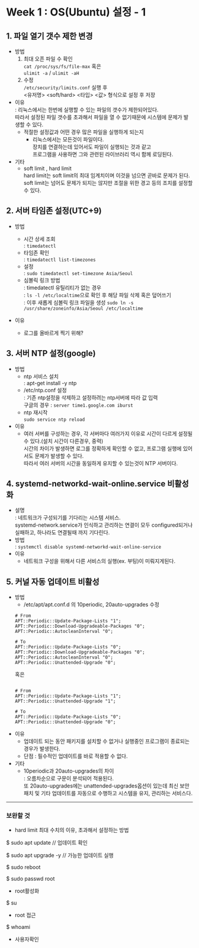 # Week 1 : OS(Ubuntu) 설정 - 1  

## 1. 파일 열기 갯수 제한 변경
- 방법  
    1. 최대 오픈 파일 수 확인  
    `cat /proc/sys/fs/file-max` 혹은  
    `ulimit -a` / `ulimit -aH`
    2. 수정  
    `/etc/security/limits.conf` 실행 후  
    <유저명> <soft/hard> <타입> <값> 형식으로 설정 후 저장 
- 이유  
    : 리눅스에서는 한번에 실행할 수 있는 파일의 갯수가 제한되어있다.  
    따라서 설정된 파일 갯수를 초과해서 파일을 열 수 없기때문에 시스템에 문제가 발생할 수 있다.  
    + 적절한 설정값과 어떤 경우 많은 파일을 실행하게 되는지
        - 리눅스에서는 모든것이 파일이다.  
        장치를 연결하는데 있어서도 파일이 실행되는 것과 같고  
        프로그램을 사용하면 그와 관련된 라이브러리 역시 함께 로딩된다.  
- 기타  
    - soft limit , hard limit  
    hard limit는 soft limit의 최대 임계치이며 이것을 넘으면 곧바로 문제가 된다.  
    soft limit는 넘어도 문제가 되지는 않지만 조절을 위한 경고 등의 조치를 설정할 수 있다.  

## 2. 서버 타임존 설정(UTC+9)
- 방법
    - 시간 상세 조회  
    : `timedatectl`
    - 타임존 확인  
    : `timedatectl list-timezones`
    - 설정  
    : `sudo timedatectl set-timezone Asia/Seoul`
    - 심볼릭 링크 방법  
    : timedatectl 유틸리티가 없는 경우  
    : `ls -l /etc/localtime`으로 확인 후 해당 파일 삭제 혹은 덮어쓰기  
    : 이후 새롭게 심볼릭 링크 파일을 생성 `sudo ln -s /usr/share/zoneinfo/Asia/Seoul /etc/localtime`

- 이유
    - 로그를 올바르게 찍기 위해?

## 3. 서버 NTP 설정(google)
- 방법
    - ntp 서비스 설치  
    : apt-get install -y ntp
    - /etc/ntp.conf 설정  
    : 기존 ntp설정을 삭제하고 설정하려는 ntp서버에 따라 값 입력  
    구글의 경우 : `server time1.google.com iburst`
    - ntp 재시작  
    `sudo service ntp reload`  
- 이유
    - 여러 서버를 구성하는 경우, 각 서버마다 여러가지 이유로 시간이 다르게 설정될 수 있다.(설치 시간이 다른경우, 중력)  
    시간의 차이가 발생하면 로그를 정확하게 확인할 수 없고, 프로그램 실행에 있어서도 문제가 발생할 수 있다.  
    따라서 여러 서버의 시간을 동일하게 유지할 수 있는것이 NTP 서버이다.  

## 4. systemd-networkd-wait-online.service 비활성화
- 설명  
    : 네트워크가 구성되기를 기다리는 시스템 서비스.  
    systemd-network.service가 인식하고 관리하는 연결이 모두 configured되거나 실패하고, 하나라도 연결될때 까지 기다린다.
- 방법  
    : `systemctl disable systemd-networkd-wait-online-service`
- 이유
    - 네트워크 구성을 위해서 다른 서비스의 실행(ex. 부팅)이 미뤄지게된다.  

## 5. 커널 자동 업데이트 비활성
- 방법  
    - /etc/apt/apt.conf.d 의 10periodic, 20auto-upgrades 수정  
    ```
    # From
    APT::Periodic::Update-Package-Lists "1";
    APT::Periodic::Download-Upgradeable-Packages "0";
    APT::Periodic::AutocleanInterval "0";

    # To
    APT::Periodic::Update-Package-Lists "0";
    APT::Periodic::Download-Upgradeable-Packages "0";
    APT::Periodic::AutocleanInterval "0";
    APT::Periodic::Unattended-Upgrade "0";

    ```  
    혹은
    ```

    # From
    APT::Periodic::Update-Package-Lists "1";
    APT::Periodic::Unattended-Upgrade "1";

    # To
    APT::Periodic::Update-Package-Lists "0";
    APT::Periodic::Unattended-Upgrade "0";

    ```
- 이유  
    - 업데이트 되는 동안 패키지를 설치할 수 없거나 실행중인 프로그램이 종료되는 경우가 발생한다.  
    - 단점 : 필수적인 업데이트를 바로 적용할 수 없다.
- 기타  
    - 10periodic과 20auto-upgrades의 차이  
    : 오름차순으로 구문이 분석되어 적용된다.  
    또 20auto-upgrades에는 unattended-upgrades옵션이 있는데 최신 보안 패치 및 기타 업데이트를 자동으로 수행하고 시스템을 유지, 관리하는 서비스다.


---
### 보완할 것
- hard limit 최대 수치의 이유, 초과해서 설정하는 방법

$ sudo apt update
// 업데이트 확인

$ sudo apt upgrade -y
// 가능한 업데이트 실행


$ sudo reboot


$ sudo passwd root
- root활성화

$ su
- root 접근

$ whoami
- 사용자확인